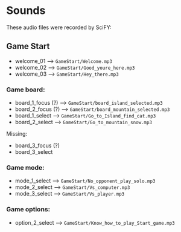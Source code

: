 # Sounds

These audio files were recorded by SciFY:

## Game Start

- welcome_01 --> `GameStart/Welcome.mp3`
- welcome_02 --> `GameStart/Good_youre_here.mp3`
- welcome_03 --> `GameStart/Hey_there.mp3`

### Game board:

- board_1_focus (?) --> `GameStart/board_island_selected.mp3`
- board_2_focus (?) --> `GameStart/board_mountain_selected.mp3`
- board_1_select --> `GameStart/Go_to_Island_find_cat.mp3`
- board_2_select --> `GameStart/Go_to_mountain_snow.mp3`

Missing:
- board_3_focus (?)
- board_3_select

### Game mode:

- mode_1_select --> `GameStart/No_opponent_play_solo.mp3`
- mode_2_select --> `GameStart/Vs_computer.mp3`
- mode_3_select --> `GameStart/Vs_player.mp3`

### Game options:

- option_2_select --> `GameStart/Know_how_to_play_Start_game.mp3`


